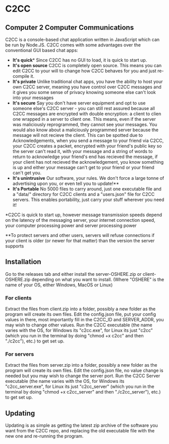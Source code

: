 # C2CC
## Computer 2 Computer Communications
C2CC is a console-based chat application written in JavaScript which can be run by Node.JS.
C2CC comes with some advantages over the conventional GUI based chat apps:
- **It's  quick***
    Since C2CC has no GUI to load, it is quick to start up.
- **It's open source**
    C2CC is completely open source. This means you can edit C2CC to your will to change how C2CC behaves for you and just re-compile it.
- **It's private**
    Unlike traditional chat apps, you have the ability to host your own C2CC server, meaning you have control over C2CC messages and it gives you some sense of privacy knowing someone else can't look into your messages
- **It's secure**
    Say you don't have server equipment and opt to use someone else's C2CC server - you can still rest assured because all C2CC messages are encrypted with double encryption: a client to clien one wrapped in a server to client one. This means, even if the server was maliciously reprogrammed, they cannot see your messages. You would also know about a maliciously programmed server because the message will not recieve the client. This can be spotted due to Acknowledgements, when you send a message to your friend via C2CC, your C2CC creates a packet, encrypted with your friend's public key so the server can't read it, with your message and a string of words to return to acknowledge your friend's end has recieved the message, if your client has not recieved the acknowledgement, you know something is up and either your message can't get to your friend or your friend can't get you.
- **It's unintrusive**
    Our software, your rules. We don't force a large tonne of advertising upon you, or even tell you to update!**
- **It's Portable**
    No 5000 files to carry around, just one executable file and a "data/" directory for C2CC clients and a "users.json" file for C2CC servers. This enables portability, just carry your stuff wherever you need it!

*C2CC is quick to start up, however message transmission speeds depend on the latency of the messaging server, your internet connection speed, your computer processing power and server processing power

**To protect servers and other users, servers will refuse connections if your client is older (or newer for that matter) than the version the server supports

## Installation
Go to the releases tab and either install the server-OSHERE.zip or client-OSHERE.zip depending on what you want to install. (Where "OSHERE" is the name of your OS, either Windows, MacOS or Linux)

### For clients
Extract the files from client.zip into a folder, possibly a new folder as the program will create its own files.
Edit the config.json file, put your config values in there, most importantly fill in the C2CC_ID and SERVER_ADDR, you may wish to change other values.
Run the C2CC executable (the name varies with the OS, for Windows its "c2cc.exe", for Linux its just "c2cc" (which you run in the terminal by doing "chmod +x c2cc" and then "./c2cc"), etc.) to get set up.

### For servers
Extract the files from server.zip into a folder, possibly a new folder as the program will create its own files.
Edit the config.json file, no value change is needed but you may wish to change the server port.
Run the C2CC Server executable (the name varies with the OS, for Windows its "c2cc_server.exe", for Linux its just "c2cc_server" (which you run in the terminal by doing "chmod +x c2cc_server" and then "./c2cc_server"), etc.) to get set up.

## Updating
Updating is as simple as getting the latest zip archive of the software you want from the C2CC repo, and replacing the old executable file with the new one and re-running the program.